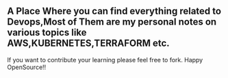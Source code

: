 ## A Place Where you can find everything related to Devops,Most of Them are my personal notes on various topics like AWS,KUBERNETES,TERRAFORM etc.
If you want to contribute your learning please feel free to fork.
Happy OpenSource!!
